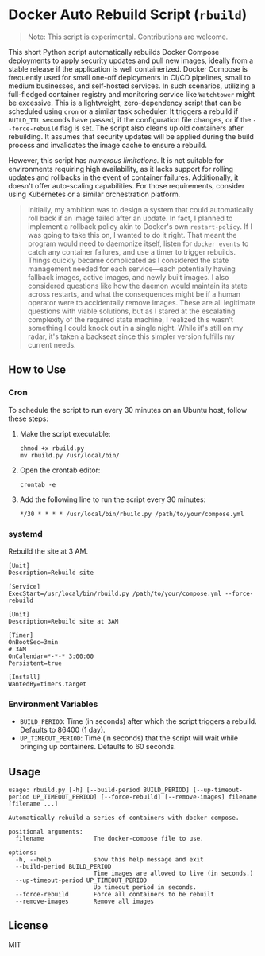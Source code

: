 # Docker Auto Rebuild Script (`rbuild`)

> Note: This script is experimental. Contributions are welcome.

This short Python script automatically rebuilds Docker Compose deployments to apply security updates
and pull new images, ideally from a stable release if the application is well containerized. Docker
Compose is frequently used for small one-off deployments in CI/CD pipelines, small to medium businesses,
and self-hosted services. In such scenarios, utilizing a full-fledged container registry and monitoring
service like `Watchtower` might be excessive. This is a lightweight, zero-dependency script that can be
scheduled using `cron` or a similar task scheduler. It triggers a rebuild if `BUILD_TTL` seconds have passed,
if the configuration file changes, or if the `--force-rebuild` flag is set. The script also cleans up old containers
after rebuilding. It assumes that security updates will be applied during the build process and invalidates the image
cache to ensure a rebuild.

However, this script has *numerous limitations*. It is not suitable for environments requiring high availability, as
it lacks support for rolling updates and rollbacks in the event of container failures. Additionally, it doesn't offer
auto-scaling capabilities. For those requirements, consider using Kubernetes or a similar orchestration platform.

> Initially, my ambition was to design a system that could automatically roll back if an image failed after an update.
In fact, I planned to implement a rollback policy akin to Docker's own `restart-policy`. If I was going to take this on,
I wanted to do it right. That meant the program would need to daemonize itself, listen for `docker events` to catch any
container failures, and use a timer to trigger rebuilds. Things quickly became complicated as I considered the state management
needed for each service—each potentially having fallback images, active images, and newly built images. I also considered
questions like how the daemon would maintain its state across restarts, and what the consequences might be if a human operator
were to accidentally remove images. These are all legitimate questions with viable solutions, but as I stared at the escalating
complexity of the required state machine, I realized this wasn't something I could knock out in a single night. While it's still
on my radar, it's taken a backseat since this simpler version fulfills my current needs.

## How to Use

### Cron

To schedule the script to run every 30 minutes on an Ubuntu host, follow these steps:

1. Make the script executable:

	```
	chmod +x rbuild.py
	mv rbuild.py /usr/local/bin/
	```

2. Open the crontab editor:

	```
	crontab -e
	```

3. Add the following line to run the script every 30 minutes:

	```
	*/30 * * * * /usr/local/bin/rbuild.py /path/to/your/compose.yml
	```

### systemd

Rebuild the site at 3 AM.

```
[Unit]
Description=Rebuild site

[Service]
ExecStart=/usr/local/bin/rbuild.py /path/to/your/compose.yml --force-rebuild
```

```
[Unit]
Description=Rebuild site at 3AM

[Timer]
OnBootSec=3min
# 3AM
OnCalendar=*-*-* 3:00:00
Persistent=true

[Install]
WantedBy=timers.target
```

### Environment Variables

- `BUILD_PERIOD`: Time (in seconds) after which the script triggers a rebuild. Defaults to 86400 (1 day).
- `UP_TIMEOUT_PERIOD`: Time (in seconds) that the script will wait while bringing up containers. Defaults to 60 seconds.

## Usage

```
usage: rbuild.py [-h] [--build-period BUILD_PERIOD] [--up-timeout-period UP_TIMEOUT_PERIOD] [--force-rebuild] [--remove-images] filename [filename ...]

Automatically rebuild a series of containers with docker compose.

positional arguments:
  filename              The docker-compose file to use.

options:
  -h, --help            show this help message and exit
  --build-period BUILD_PERIOD
                        Time images are allowed to live (in seconds.)
  --up-timeout-period UP_TIMEOUT_PERIOD
                        Up timeout period in seconds.
  --force-rebuild       Force all containers to be rebuilt
  --remove-images       Remove all images
```

## License

MIT
